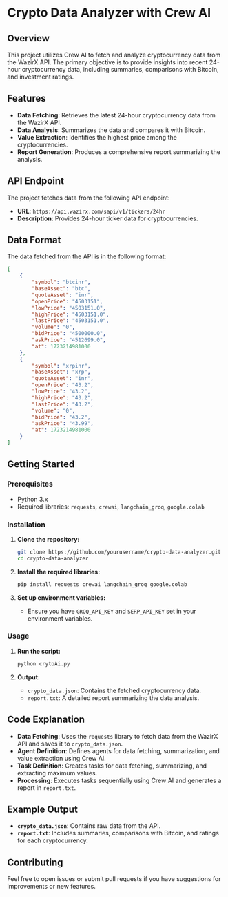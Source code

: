 # Crypto Data Analyzer with Crew AI

## Overview

This project utilizes Crew AI to fetch and analyze cryptocurrency data from the WazirX API. The primary objective is to provide insights into recent 24-hour cryptocurrency data, including summaries, comparisons with Bitcoin, and investment ratings.

## Features

- **Data Fetching**: Retrieves the latest 24-hour cryptocurrency data from the WazirX API.
- **Data Analysis**: Summarizes the data and compares it with Bitcoin.
- **Value Extraction**: Identifies the highest price among the cryptocurrencies.
- **Report Generation**: Produces a comprehensive report summarizing the analysis.

## API Endpoint

The project fetches data from the following API endpoint:

- **URL**: `https://api.wazirx.com/sapi/v1/tickers/24hr`
- **Description**: Provides 24-hour ticker data for cryptocurrencies.

## Data Format

The data fetched from the API is in the following format:

```json
[
    {
        "symbol": "btcinr",
        "baseAsset": "btc",
        "quoteAsset": "inr",
        "openPrice": "4503151",
        "lowPrice": "4503151.0",
        "highPrice": "4503151.0",
        "lastPrice": "4503151.0",
        "volume": "0",
        "bidPrice": "4500000.0",
        "askPrice": "4512699.0",
        "at": 1723214981000
    },
    {
        "symbol": "xrpinr",
        "baseAsset": "xrp",
        "quoteAsset": "inr",
        "openPrice": "43.2",
        "lowPrice": "43.2",
        "highPrice": "43.2",
        "lastPrice": "43.2",
        "volume": "0",
        "bidPrice": "43.2",
        "askPrice": "43.99",
        "at": 1723214981000
    }
]
```

## Getting Started

### Prerequisites

- Python 3.x
- Required libraries: `requests`, `crewai`, `langchain_groq`, `google.colab`

### Installation

1. **Clone the repository:**

    ```bash
    git clone https://github.com/yourusername/crypto-data-analyzer.git
    cd crypto-data-analyzer
    ```

2. **Install the required libraries:**

    ```bash
    pip install requests crewai langchain_groq google.colab
    ```

3. **Set up environment variables:**

    - Ensure you have `GROQ_API_KEY` and `SERP_API_KEY` set in your environment variables.

### Usage

1. **Run the script:**

    ```bash
    python crytoAi.py
    ```

2. **Output:**
   - `crypto_data.json`: Contains the fetched cryptocurrency data.
   - `report.txt`: A detailed report summarizing the data analysis.

## Code Explanation

- **Data Fetching**: Uses the `requests` library to fetch data from the WazirX API and saves it to `crypto_data.json`.
- **Agent Definition**: Defines agents for data fetching, summarization, and value extraction using Crew AI.
- **Task Definition**: Creates tasks for data fetching, summarizing, and extracting maximum values.
- **Processing**: Executes tasks sequentially using Crew AI and generates a report in `report.txt`.

## Example Output

- **`crypto_data.json`**: Contains raw data from the API.
- **`report.txt`**: Includes summaries, comparisons with Bitcoin, and ratings for each cryptocurrency.

## Contributing

Feel free to open issues or submit pull requests if you have suggestions for improvements or new features.

